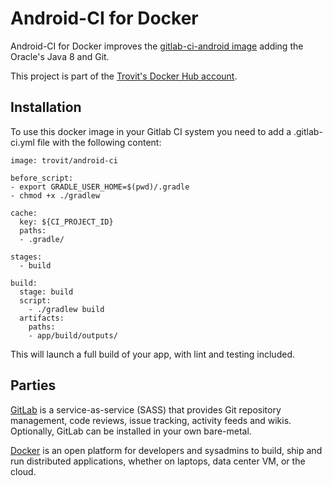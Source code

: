 # Android-CI for Docker

Android-CI for Docker improves the [gitlab-ci-android image](https://hub.docker.com/r/jangrewe/gitlab-ci-android/) 
adding the Oracle's Java 8 and Git.

This project is part of the [Trovit's Docker Hub account](https://hub.docker.com/r/trovit/).

## Installation

To use this docker image in your Gitlab CI system you need to add a .gitlab-ci.yml file with the following content:

```
image: trovit/android-ci

before_script:
- export GRADLE_USER_HOME=$(pwd)/.gradle
- chmod +x ./gradlew

cache:
  key: ${CI_PROJECT_ID}
  paths:
  - .gradle/

stages:
  - build

build:
  stage: build
  script:
    - ./gradlew build
  artifacts:
    paths:
    - app/build/outputs/
```
This will launch a full build of your app, with lint and testing included.

## Parties

[GitLab](https://about.gitlab.com/) is a service-as-service (SASS) that provides Git repository management, code reviews, issue 
tracking, activity feeds and wikis. Optionally, GitLab can be installed in your own bare-metal.

[Docker](https://www.docker.com/) is an open platform for developers and sysadmins to build, ship and run distributed applications,
whether on laptops, data center VM, or the cloud.

